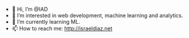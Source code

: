- 👋 Hi, I’m @IAD
- 👀 I’m interested in web development, machine learning and analytics.
- 🌱 I’m currently learning ML.
- 📫 How to reach me: http://israeldiaz.net

<!---
ulicqeldroma/ulicqeldroma is a ✨ special ✨ repository because its `README.md` (this file) appears on your GitHub profile.
You can click the Preview link to take a look at your changes.
--->
